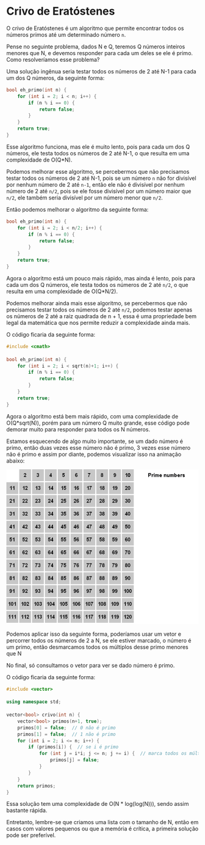 # Crivo de Eratóstenes

O crivo de Eratóstenes é um algoritmo que permite encontrar todos os números primos até um determinado número `n`.

Pense no seguinte problema, dados N e Q, teremos Q números inteiros menores que N, e devemos responder para cada um deles se ele é primo. Como resolveríamos esse problema?

Uma solução ingênua seria testar todos os números de 2 até N-1 para cada um dos Q números, da seguinte forma:

```cpp
bool eh_primo(int n) {
    for (int i = 2; i < n; i++) {
        if (n % i == 0) {
            return false;
        }
    }
    return true;
}
```

Esse algoritmo funciona, mas ele é muito lento, pois para cada um dos Q números, ele testa todos os números de 2 até N-1, o que resulta em uma complexidade de O(Q*N).

Podemos melhorar esse algoritmo, se percebermos que não precisamos testar todos os números de 2 até N-1, pois se um número `n` não for divisível por nenhum número de 2 até `n-1`, então ele não é divisível por nenhum número de 2 até `n/2`, pois se ele fosse divisível por um número maior que `n/2`, ele também seria divisível por um número menor que `n/2`.

Então podemos melhorar o algoritmo da seguinte forma:

```cpp
bool eh_primo(int n) {
    for (int i = 2; i < n/2; i++) {
        if (n % i == 0) {
            return false;
        }
    }
    return true;
}
```

Agora o algoritmo está um pouco mais rápido, mas ainda é lento, pois para cada um dos Q números, ele testa todos os números de 2 até `n/2`, o que resulta em uma complexidade de O(Q*N/2).

Podemos melhorar ainda mais esse algoritmo, se percebermos que não precisamos testar todos os números de 2 até `n/2`, podemos testar apenas os números de 2 até a raiz quadrada de n + 1, essa é uma propriedade bem legal da matemática que nos permite reduzir a complexidade ainda mais.

O código ficaria da seguinte forma:

```cpp
#include <cmath>

bool eh_primo(int n) {
    for (int i = 2; i < sqrt(n)+1; i++) {
        if (n % i == 0) {
            return false;
        }
    }
    return true;
}
```

Agora o algoritmo está bem mais rápido, com uma complexidade de O(Q*sqrt(N)), porém para um número Q muito grande, esse código pode demorar muito para responder para todos os N números.

Estamos esquecendo de algo muito importante, se um dado número é primo, então duas vezes esse número não é primo, 3 vezes esse número não é primo e assim por diante, podemos visualizar isso na animação abaixo:

![Animação do crivo de Eratóstenes](../assets/crivo.gif)

Podemos aplicar isso da seguinte forma, poderíamos usar um vetor e percorrer todos os números de 2 a N, se ele estiver marcado, o número é um primo, então desmarcamos todos os múltiplos desse primo menores que N  

No final, só consultamos o vetor para ver se dado número é primo.

O código ficaria da seguinte forma:

```cpp
#include <vector>

using namespace std;

vector<bool> crivo(int n) {
    vector<bool> primos(n+1, true);
    primos[0] = false;  // 0 não é primo
    primos[1] = false;  // 1 não é primo
    for (int i = 2; i <= n; i++) {
        if (primos[i]) {  // se i é primo
            for (int j = i*i; j <= n; j += i) {  // marca todos os múltiplos de i como não primos
                primos[j] = false;
            }
        }
    }
    return primos;
}
```

Essa solução tem uma complexidade de O(N * log(log(N))), sendo assim bastante rápida.

Entretanto, lembre-se que criamos uma lista com o tamanho de N, então em casos com valores pequenos ou que a memória é crítica, a primeira solução pode ser preferível.
